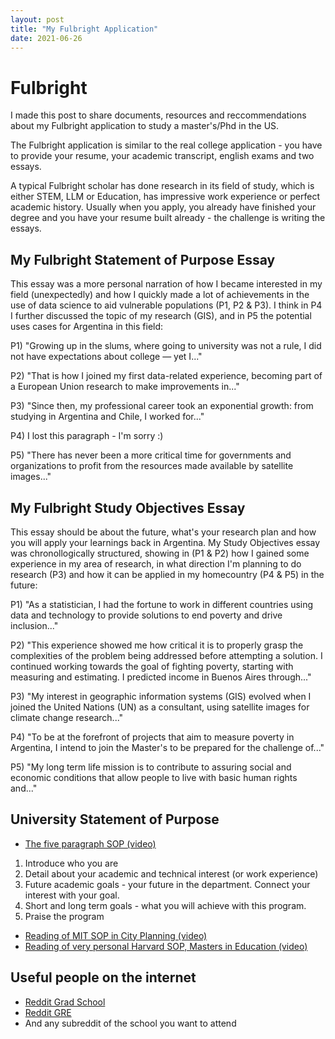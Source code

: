 ```yaml
---
layout: post
title: "My Fulbright Application"
date: 2021-06-26
---
```



# Fulbright

I made this post to share documents, resources and reccommendations about my Fulbright application to study a master's/Phd in the US.

The Fulbright application is similar to the real college application - you have to provide your resume, your academic transcript, english exams and two essays.

A typical Fulbright scholar has done research in its field of study, which is either STEM, LLM or Education, has impressive work experience or perfect academic history. Usually when you apply, you already have finished your degree and you have your resume built already - the challenge is writing the essays. 



## My Fulbright Statement of Purpose Essay
This essay was a more personal narration of how I became interested in my field (unexpectedly) and how I quickly made a lot of achievements in the use of data science to aid vulnerable populations (P1, P2 & P3). I think in P4 I further discussed the topic of my research (GIS), and in P5 the potential uses cases for Argentina in this field:

P1) "Growing up in the slums, where going to university was not a rule, I did not have expectations about college — yet I..."

P2) "That is how I joined my first data-related experience, becoming part of a European Union research to make improvements in..."

P3) "Since then, my professional career took an exponential growth: from studying in Argentina and Chile, I worked for..."

P4) I lost this paragraph - I'm sorry :)

P5) "There has never been a more critical time for governments and organizations to profit from the resources made available by satellite images..."



## My Fulbright Study Objectives Essay
This essay should be about the future, what's your research plan and how you will apply your learnings back in Argentina.
My Study Objectives essay was chronollogically structured, showing in (P1 & P2) how I gained some experience in my area of research, in what direction I'm planning to do research (P3) and how it can be applied in my homecountry (P4 & P5) in the future:

P1) "As a statistician, I had the fortune to work in different countries using data and technology to provide solutions to end poverty and drive inclusion..."

P2) "This experience showed me how critical it is to properly grasp the complexities of the problem being addressed before attempting a solution. I continued working towards the goal of fighting poverty, starting with measuring and estimating. I predicted income in Buenos Aires through..."

P3) "My interest in geographic information systems (GIS) evolved when I joined the United Nations (UN) as a consultant, using satellite images for climate change research..."

P4) "To be at the forefront of projects that aim to measure poverty in Argentina, I intend to join the Master's to be prepared for the challenge of..."

P5) "My long term life mission is to contribute to assuring social and economic conditions that allow people to live with basic human rights and..."



## University Statement of Purpose
- [The five paragraph SOP (video)](https://www.youtube.com/watch?v=Yr1OXIS8cjY)
1. Introduce who you are
2. Detail about your academic and technical interest (or work experience)
3. Future academic goals - your future in the department. Connect your interest with your goal.
4. Short and long term goals - what you will achieve with this program.
5. Praise the program  

- [Reading of MIT SOP in City Planning (video)](https://www.youtube.com/watch?v=yjhSbp2JWp4)
- [Reading of very personal Harvard SOP, Masters in Education (video)](https://www.youtube.com/watch?v=hFc-MawCIDI)


## Useful people on the internet
- [Reddit Grad School](https://www.reddit.com/r/GradSchool/)
- [Reddit GRE](https://www.reddit.com/r/GRE/)
- And any subreddit of the school you want to attend
